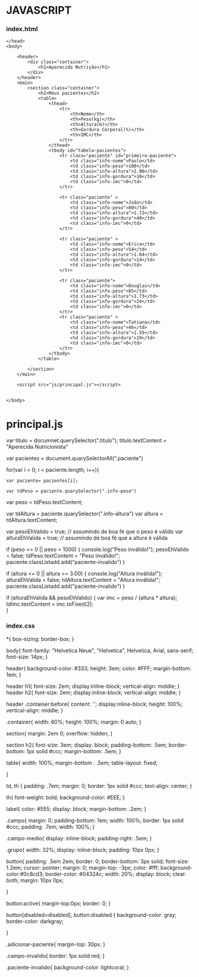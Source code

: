 # JAVASCRIPT #

### index.html ###

<!DOCTYPE html>
<html lang="pt-br">
	<head>
		<meta charset="UTF-8">
		<title>Aparecida Nutrição</title>
		<link rel="icon" href="favicon.ico" type="image/x-icon">
		<link rel="stylesheet" type="text/css" href="css/reset.css">
		<link rel="stylesheet" type="text/css" href="css/index.css">

	</head>
	<body>

		<header>
			<div class="container">
				<h1>Aparecida Nutrição</h1>
			</div>
		</header>
		<main>
			<section class="container">
				<h2>Meus pacientes</h2>
				<table>
					<thead>
						<tr>
							<th>Nome</th>
							<th>Peso(kg)</th>
							<th>Altura(m)</th>
							<th>Gordura Corporal(%)</th>
							<th>IMC</th>
						</tr>
					</thead>
					<tbody id="tabela-pacientes">
						<tr class="paciente" id="primeiro-paciente">
							<td class="info-nome">Paulo</td>
							<td class="info-peso">100</td>
							<td class="info-altura">2.00</td>
							<td class="info-gordura">10</td>
							<td class="info-imc">0</td>
						</tr>

						<tr class="paciente" >
							<td class="info-nome">João</td>
							<td class="info-peso">80</td>
							<td class="info-altura">1.72</td>
							<td class="info-gordura">40</td>
							<td class="info-imc">0</td>
						</tr>

						<tr class="paciente" >
							<td class="info-nome">Erica</td>
							<td class="info-peso">54</td>
							<td class="info-altura">1.64</td>
							<td class="info-gordura">14</td>
							<td class="info-imc">0</td>
						</tr>

						<tr class="paciente">
							<td class="info-nome">Douglas</td>
							<td class="info-peso">85</td>
							<td class="info-altura">1.73</td>
							<td class="info-gordura">24</td>
							<td class="info-imc">0</td>
						</tr>
						<tr class="paciente" >
							<td class="info-nome">Tatiana</td>
							<td class="info-peso">46</td>
							<td class="info-altura">1.55</td>
							<td class="info-gordura">19</td>
							<td class="info-imc">0</td>
						</tr>
					</tbody>
				</table>

			</section>
		</main>
 		
 		<script src="js/principal.js"></script>


	</body>
</html>


# principal.js #

  var titulo = documnet.querySelector(".titulo");
titulo.textContent = "Aperecida Nutricionista"

var pacientes = document.quarySelectorAll(".paciente")

for(var i = 0; i < paciente.length; i++){

    var paciente= pacientes[i];

    var tdPeso = paciente.quarySelector(".info-peso")
var peso = tdPeso.textContent;

var tdAltura = paciente.quarySelector(".info-altura")
var altura = tdAltura.textContent;

var pesoEhValido = true; // assumindo de boa fé que o peso é válido
var alturaEhValida = true; // assumindo de boa fé que a altura é válida

if (peso <= 0 || peso > 1000) {
    console.log("Peso inválido!");
    pesoEhValido = false;
    tdPeso.textContent = "Peso inválido!";
    paciente.classListadd.add("paciente-invalido")
}

if (altura <= 0 || altura >= 3.00) {
    console.log("Altura inválida!");
    alturaEhValida = false;
    tdAltura.textContent = "Altura inválida!";
    paciente.classListadd.add("paciente-invalido")
}

if (alturaEhValida && pesoEhValido) {
    var imc = peso / (altura * altura);
    tdImc.textContent = imc.toFixed(2);    
}


### index.css ###
 
*{
	box-sizing: border-box;
 }

body{
	font-family: "Helvetica Neue", "Helvetica", Helvetica, Arial, sans-serif;
	font-size: 14px;
}

header{
	background-color: #333;
	height: 3em;
	color: #FFF;
	margin-bottom: 1em;
}

header h1{
	font-size: 2em;
	display:inline-block;
	vertical-align:	middle;
}
header h2{
	font-size: 2em;
	display:inline-block;
	vertical-align:	middle;
}

header .container:before{
	content: '';
	display:inline-block;
	height: 100%;
	vertical-align:	middle;
}

.container{
	width: 60%;
	height: 100%;
	margin: 0 auto;
}

section{
	margin: 2em 0;
	overflow: hidden;
}

section h2{
	font-size: 3em;
	display: block;
	padding-bottom: .5em;
	border-bottom: 1px solid #ccc;
	margin-bottom: .5em;
}

table{
	width: 100%;
	margin-bottom : .5em;
    table-layout: fixed;

}

td, th {
	padding: .7em;
	margin: 0;
	border: 1px solid #ccc;
	text-align: center;
}

th{
	font-weight: bold;
	background-color: #EEE;
}

label{
	color: #555;
	display: block;
	margin-bottom: .2em;
}

.campo{
	margin: 0;
	padding-bottom: 1em;
	width: 100%;
	border: 1px solid #ccc;
	padding: .7em;
	width: 100%;
}

.campo-medio{
	display: inline-block;
	padding-right: .5em;
}

.grupo{
	width: 32%;
	display: inline-block;
	padding: 10px 0px;
}

button{
	padding: .5em 2em;
	border: 0;
	border-bottom: 3px solid;
	font-size: 1.2em;
	cursor: pointer;
	margin: 0;
	margin-top: -3px;
	color: #fff;
	background-color:#0c8cd3;
	border-color: #04324c;
	width: 20%;
    display: block;
    clear: both;
    margin: 10px 0px;

}

button:active{
	margin-top:0px;
	border: 0;
}

button[disabled=disabled], button:disabled {
    background-color: gray;
	border-color: darkgray;

}

.adicionar-paciente{
    margin-top: 30px;
}

.campo-invalido{
	border: 1px solid red;
}

.paciente-invalido{
	background-color: lightcoral;
}
